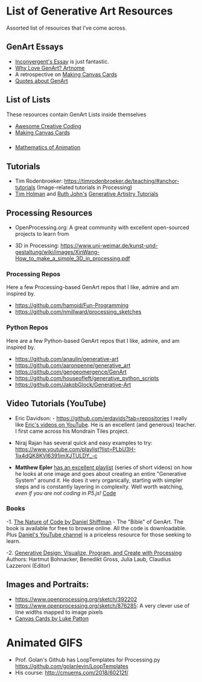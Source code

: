 # List of Generative Art Resources

Assorted list of resources that I've come across.

## GenArt Essays

- [Inconvergent's Essay](https://inconvergent.net/generative/) is just fantastic.
- [Why Love GenArt? Artnome](https://www.artnome.com/news/2018/8/8/why-love-generative-art)
- A retrospective on [Making Canvas Cards](https://friendofpixels.com/posts/making-canvas-cards)
- [Quotes about GenArt](http://www.artsnova.com/computer-art-quotes.html)



## List of Lists
These resources contain GenArt Lists inside themselves
- [Awesome Creative Coding](https://github.com/terkelg/awesome-creative-coding)
- [Making Canvas Cards](https://friendofpixels.com/posts/making-canvas-cards)


### 
- [Mathematics of Animation](https://winkervsbecks.github.io/mathematics-of-animation/#/)


## Tutorials
 
- Tim Rodenbroeker: https://timrodenbroeker.de/teaching/#anchor-tutorials (Image-related tutorials in Processing)
- [Tim Holman](https://tholman.com/) and [Ruth John's](https://ruthjohn.com/) [Generative Artistry Tutorials](https://generativeartistry.com/tutorials/) 

## Processing Resources

- OpenProcessing.org: A great community with excellent open-sourced projects to learn from

- 3D in Processing: https://www.uni-weimar.de/kunst-und-gestaltung/wiki/images/XinWang-How_to_make_a_simple_3D_in_processing.pdf


### Processing Repos
Here a few Processing-based GenArt repos that I like, admire and am inspired by.

- https://github.com/hamoid/Fun-Programming
- https://github.com/nmillward/processing_sketches


### Python Repos
Here are a few Python-based GenArt repos that I like, admire, and am inspired by.

- https://github.com/anaulin/generative-art
- https://github.com/aaronpenne/generative_art
- https://github.com/gengeomergence/GenArt
- https://github.com/houseofleft/generative_python_scripts
- https://github.com/JakobGlock/Generative-Art

## Video Tutorials (YouTube)

- Eric Davidson: - https://github.com/erdavids?tab=repositories
I really like [Eric's videos on YouTube](https://www.youtube.com/c/TheBuffED/videos). He is an excellent (and generous) teacher. I first came across his Mondrain Tiles project.
- Niraj Rajan has several quick and easy examples to try: https://www.youtube.com/playlist?list=PLbU3H-1ix4dQK8KVl6391jmXJTULDY_-c

- **Matthew Epler** [has an excellent playlist](https://www.youtube.com/watch?v=rTqvf0BkTNE&list=PLyRZnpOSgMj3K8AV2I6UldnvTj6d_Zrf0) (series of short videos) on how he looks at one image and goes about creating an entire "Generative System" around it. He does it very organically, starting with simpler steps and is constantly layering in complexity. Well worth watching, *even if you are not coding in P5.js!* [Code](https://github.com/matthewepler/Generative-Design-Systems-with-P5js)

### Books

 -1. [The Nature of Code by Daniel Shiffman](https://natureofcode.com/) - The "Bible" of GenArt. The book is available for free to browse online. All the code is downloadable. Plus [Daniel's YouTube channel](https://www.youtube.com/channel/UCvjgXvBlbQiydffZU7m1_aw) is a priceless resource for those seeking to learn.

 -2. [Generative Design: Visualize, Program, and Create with Processing](https://www.amazon.com/Generative-Design-Visualize-Program-Processing/dp/1616890770/ref=sr_1_2?dchild=1&keywords=generative+design&qid=1596110874&sr=8-2) Authors: Hartmut Bohnacker, Benedikt Gross, Julia Laub, Claudius Lazzeroni (Editor)





## Images and Portraits:
- https://www.openprocessing.org/sketch/392202
- https://www.openprocessing.org/sketch/876285: A very clever use of line widths mapped to image pixels
- [Canvas Cards by Luke Patton](https://canvas-cards.glitch.me/)

# Animated GIFS

- Prof. Golan's Github has LoopTemplates for Processing.py https://github.com/golanlevin/LoopTemplates
- His course: http://cmuems.com/2018/60212f/
